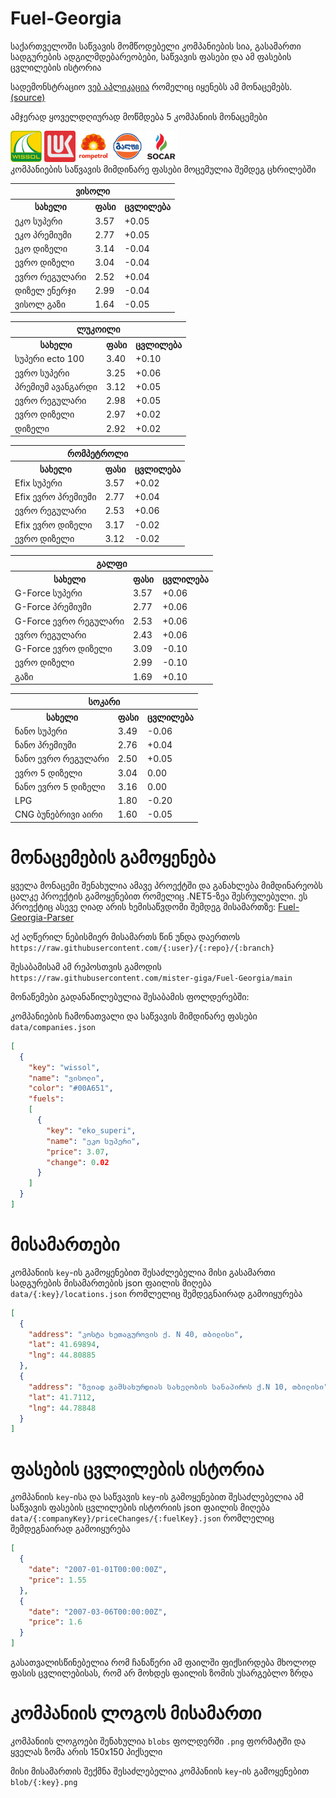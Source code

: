 # Fuel-Georgia
საქართველოში საწვავის მომწოდებელი კომპანიების სია, გასამართი სადგურების ადგილმდებარეობები, საწვავის ფასები და ამ ფასების ცვლილების ისტორია

სადემონსტრაციო [ვებ აპლიკაცია](https://mister-giga.github.io/Fuel-Georgia-ReactJS/) რომელიც იყენებს ამ მონაცემებს. [(source)](https://github.com/mister-giga/Fuel-Georgia-ReactJS)

<!--PRICING-START-->
ამჯერად ყოველდღიურად მოწმდება 5 კომპანიის მონაცემები
<div>
<img src="https://raw.githubusercontent.com/mister-giga/Fuel-Georgia/main/blob/wissol.png" alt="wissol logo" width="50" >
<img src="https://raw.githubusercontent.com/mister-giga/Fuel-Georgia/main/blob/lukoil.png" alt="lukoil logo" width="50" >
<img src="https://raw.githubusercontent.com/mister-giga/Fuel-Georgia/main/blob/rompetrol.png" alt="rompetrol logo" width="50" >
<img src="https://raw.githubusercontent.com/mister-giga/Fuel-Georgia/main/blob/gulf.png" alt="gulf logo" width="50" >
<img src="https://raw.githubusercontent.com/mister-giga/Fuel-Georgia/main/blob/socar.png" alt="socar logo" width="50" >
</div>
კომპანიების საწვავის მიმდინარე ფასები მოცემულია შემდეგ ცხრილებში
<table>
<tr><th colSpan="3">ვისოლი</th></tr>
<tr><th>სახელი</th><th>ფასი</th><th>ცვლილება</th></th></tr>
<tr><td>ეკო სუპერი</td><td>3.57</td><td>+0.05</td></tr>
<tr><td>ეკო პრემიუმი</td><td>2.77</td><td>+0.05</td></tr>
<tr><td>ეკო დიზელი</td><td>3.14</td><td>-0.04</td></tr>
<tr><td>ევრო დიზელი</td><td>3.04</td><td>-0.04</td></tr>
<tr><td>ევრო რეგულარი</td><td>2.52</td><td>+0.04</td></tr>
<tr><td>დიზელ ენერჯი</td><td>2.99</td><td>-0.04</td></tr>
<tr><td>ვისოლ გაზი</td><td>1.64</td><td>-0.05</td></tr>
</table>
<table>
<tr><th colSpan="3">ლუკოილი</th></tr>
<tr><th>სახელი</th><th>ფასი</th><th>ცვლილება</th></th></tr>
<tr><td>სუპერი ecto 100</td><td>3.40</td><td>+0.10</td></tr>
<tr><td>ევრო სუპერი</td><td>3.25</td><td>+0.06</td></tr>
<tr><td>პრემიუმ ავანგარდი</td><td>3.12</td><td>+0.05</td></tr>
<tr><td>ევრო რეგულარი</td><td>2.98</td><td>+0.05</td></tr>
<tr><td>ევრო დიზელი</td><td>2.97</td><td>+0.02</td></tr>
<tr><td>დიზელი</td><td>2.92</td><td>+0.02</td></tr>
</table>
<table>
<tr><th colSpan="3">რომპეტროლი</th></tr>
<tr><th>სახელი</th><th>ფასი</th><th>ცვლილება</th></th></tr>
<tr><td>Efix სუპერი</td><td>3.57</td><td>+0.02</td></tr>
<tr><td>Efix ევრო პრემიუმი</td><td>2.77</td><td>+0.04</td></tr>
<tr><td>ევრო რეგულარი</td><td>2.53</td><td>+0.06</td></tr>
<tr><td>Efix ევრო დიზელი</td><td>3.17</td><td>-0.02</td></tr>
<tr><td>ევრო დიზელი</td><td>3.12</td><td>-0.02</td></tr>
</table>
<table>
<tr><th colSpan="3">გალფი</th></tr>
<tr><th>სახელი</th><th>ფასი</th><th>ცვლილება</th></th></tr>
<tr><td>G-Force სუპერი</td><td>3.57</td><td>+0.06</td></tr>
<tr><td>G-Force პრემიუმი</td><td>2.77</td><td>+0.06</td></tr>
<tr><td>G-Force ევრო რეგულარი</td><td>2.53</td><td>+0.06</td></tr>
<tr><td>ევრო რეგულარი</td><td>2.43</td><td>+0.06</td></tr>
<tr><td>G-Force ევრო დიზელი</td><td>3.09</td><td>-0.10</td></tr>
<tr><td>ევრო დიზელი</td><td>2.99</td><td>-0.10</td></tr>
<tr><td>გაზი</td><td>1.69</td><td>+0.10</td></tr>
</table>
<table>
<tr><th colSpan="3">სოკარი</th></tr>
<tr><th>სახელი</th><th>ფასი</th><th>ცვლილება</th></th></tr>
<tr><td>ნანო სუპერი</td><td>3.49</td><td>-0.06</td></tr>
<tr><td>ნანო პრემიუმი</td><td>2.76</td><td>+0.04</td></tr>
<tr><td>ნანო ევრო რეგულარი</td><td>2.50</td><td>+0.05</td></tr>
<tr><td>ევრო 5 დიზელი</td><td>3.04</td><td>0.00</td></tr>
<tr><td>ნანო ევრო 5 დიზელი</td><td>3.16</td><td>0.00</td></tr>
<tr><td>LPG</td><td>1.80</td><td>-0.20</td></tr>
<tr><td>CNG ბუნებრივი აირი</td><td>1.60</td><td>-0.05</td></tr>
</table>

<!--PRICING-END-->

# მონაცემების გამოყენება
ყველა მონაცემი შენახულია ამავე პროექტში და განახლება მიმდინარეობს ცალკე პროექტის გამოყენებით რომელიც .NET5-ზეა შესრულებული. ეს პროექტიც ასევე ღიად არის ხემისაწვდომი შემდეგ მისამართზე: [Fuel-Georgia-Parser](https://github.com/mister-giga/Fuel-Georgia-Parser)


აქ აღწერილ ნებისმიერ მისამართს წინ უნდა დაერთოს ```https://raw.githubusercontent.com/{:user}/{:repo}/{:branch}```

შესაბამისამ ამ რეპოსთვის გამოდის ```https://raw.githubusercontent.com/mister-giga/Fuel-Georgia/main```


მონაწემები გადანაწილებულია შესაბამის ფოლდერებში:

კომპანიების ჩამონათვალი და საწვავის მიმდინარე ფასები ```data/companies.json```

```JSON
[
  {
    "key": "wissol",
    "name": "ვისოლი",
    "color": "#00A651",
    "fuels": 
    [
      {
        "key": "eko_superi",
        "name": "ეკო სუპერი",
        "price": 3.07,
        "change": 0.02
      }
    ]
  }
]
```
# მისამართები
კომპანიის ```key```-ის გამოყენებით შესაძლებელია მისი გასამართი სადგურების მისამართების json ფაილის მიღება  ```data/{:key}/locations.json``` რომლელიც შემდეგნაირად გამოიყურება

```JSON
[
  {
    "address": "კოსტა ხეთაგუროვის ქ. N 40, თბილისი",
    "lat": 41.69894,
    "lng": 44.80885
  },
  {
    "address": "ზვიად გამსახურდიას სახელობის სანაპიროს ქ.N 10, თბილისი",
    "lat": 41.7112,
    "lng": 44.78848
  }
]
```
# ფასების ცვლილების ისტორია
კომპანიის ```key```-ისა და საწვავის ```key```-ის გამოყენებით შესაძლებელია ამ საწვავის ფასების ცვლილების ისტორიის json ფაილის მიღება  ```data/{:companyKey}/priceChanges/{:fuelKey}.json``` რომლელიც შემდეგნაირად გამოიყურება
```JSON
[
  {
    "date": "2007-01-01T00:00:00Z",
    "price": 1.55
  },
  {
    "date": "2007-03-06T00:00:00Z",
    "price": 1.6
  }
]
```
გასათვალისწინებელია რომ ჩანაწერი ამ ფაილში ფიქსირდება მხოლოდ ფასის ცვლილებისას, რომ არ მოხდეს ფაილის ზომის უსარგებლო ზრდა

# კომპანიის ლოგოს მისამართი
კომპანიის ლოგოები შენახულია ```blobs``` ფოლდერში ```.png``` ფორმატში და ყველას ზომა არის 150x150 პიქსელი

მისი მისამართის შექმნა შესაძლებელია კომპანიის ```key```-ის გამოყენებით ```blob/{:key}.png```
